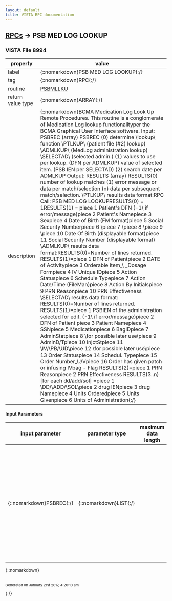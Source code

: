 ```yaml
---
layout: default
title: VISTA RPC documentation
---
```




## [RPCs](TableOfContent.md) &#8594; PSB MED LOG LOOKUP 



### VISTA File 8994 


 property | value 
--- | --- 
 label | {::nomarkdown}PSB MED LOG LOOKUP{:/}
 tag | {::nomarkdown}RPC{:/}
 routine | [PSBMLLKU](http://code.osehra.org/dox/Routine_PSBMLLKU_source.html)
 return value type | {::nomarkdown}ARRAY{:/}
 description | {::nomarkdown}BCMA Medication Log Look Up Remote Procedures. This routine is a conglomerate of  Medication Log lookup functionalityper the BCMA Graphical User Interface software. Input:  PSBREC (array)        PSBREC (0)     determine  \lookup\ function                       \PTLKUP\ (patient file (#2) lookup)                      \ADMLKUP\ (MedLog administration lookup)                      \SELECTAD\ (selected admin.)               (1)     values to use per lookup. (DFN per ADMLKUP)                       value of selected item. (PSB IEN per SELECTAD)               (2)     search date per ADMLKUP    Output: RESULTS (array)        RESULTS(0)    number of lookup matches               (1)    error message or data per match/selection               (n)    data per subsequent match/selection. \PTLKUP\ results data format:RPC Call: PSB MED LOG LOOKUPRESULTS(0) = 1RESULTS(1) = piece 1         Patient's DFN               (\-1\ if error/message)piece 2         Patient's Namepiece 3         Sexpiece 4         Date of Birth (FM format)piece 5         Social Security Numberpiece 6         \\piece 7         \\piece 8         \\piece 9         \\piece 10        Date Of Birth (displayable format)piece 11        Social Security Number (displayable format)   \ADMLKUP\ results data format:RESULTS(0)=Number of lines returned. RESULTS(1)=piece 1         DFN of Patientpiece 2         DATE of Activitypiece 3         Orderable Item_\ \_Dosage Formpiece 4         IV Unique IDpiece 5         Action Statuspiece 6         Schedule Typepiece 7         Action Date/Time (FileMan)piece 8         Action By Initialspiece 9         PRN Reasonpiece 10        PRN Effectiveness   \SELECTAD\ results data format: RESULTS(0)=Number of lines returned. RESULTS(1)=piece 1         PSBIEN of the administration selected for edit. (\-1\ if error/message)piece 2         DFN of Patient                                piece 3         Patient Namepiece 4         SSNpiece 5         Medicationpiece 6         BagIDpiece 7         AdminStatpiece 8         \for possible later use\piece 9         AdminD/Tpiece 10        InjctStpiece 11        \IV\/\PB\/\UD\piece 12        \for possible later use\piece 13        Order Statuspiece 14        Schedul. Typepiece 15        Order Number_U/Vpiece 16        Order has given patch or infusing IVbag - Flag RESULTS(2)=piece 1         PRN Reasonpiece 2         PRN Effectiveness RESULTS(3..n) [for each dd/add/sol] =piece 1         \DD\/\ADD\/\SOL\piece 2         drug IENpiece 3         drug Namepiece 4         Units Orderedpiece 5         Units Givenpiece 6         Units of Administration{:/}

#### Input Parameters

| input parameter | parameter type | maximum data length | required | description | 
| --- | --- | --- | --- | --- | 
| {::nomarkdown}PSBREC{:/} | {::nomarkdown}LIST{:/} |  | {::nomarkdown}true{:/} | {::nomarkdown}PSBREC  (array)(0)     determines  \lookup\ function         \PTLKUP\  (patient file (#2) lookup)        \ADMLKUP\  (administration lookup)        \SELECTAD\ (process selected administration. (1)     values to use for the lookup.  (DFN for the ADMLKUP)        \SELECTAD\ must present the PSBIEN value        of the user-chosen administration.(2)     search date for ADMLKUP{:/} | 

{::nomarkdown} <br/><br/><p style="font-size: 11px">Generated on January 21st 2017, 4:20:10 am</p>{:/}